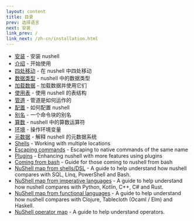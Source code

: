 ```yaml
---
layout: content
title: 目录
prev: 选择语言
next: 安装
link_prev: /
link_next: /zh-cn/installation.html
---
```


* [安装](installation.md) - 安装 nushell
* [介绍](introduction.md) - 开始使用
* [四处移动](moving_around.md) - 在 nushell 中四处移动
* [数据类型](types_of_data.md) - nushell 中的数据类型
* [加载数据](loading_data.md) - 加载数据并使用它们
* [使用表](working_with_tables.md) - 使用 nushell 的表结构
* [管道](pipeline.md) - 管道是如何运作的
* [配置](configuration.md) - 如何配置 nushell
* [别名](aliases.md) - 一个命令块的别名
* [算数](math.md) - nushell 中的算数运算符
* [环境](environment.md) - 操作环境变量
* [元数据](metadata.md) - 解释 nushell 的元数据系统
* [Shells](shells_in_shells.md) - Working with multiple locations
* [Escaping commands](escaping.md) - Escaping to native commands of the same name
* [Plugins](plugins.md) - Enhancing nushell with more features using plugins
* [Coming from bash](coming_from_bash.md) - Guide for those coming to nushell from bash
* [NuShell map from shells/DSL](nushell_map.md) - A guide to help understand how nushell compares with SQL, Linq, PowerShell and Bash.
* [NuShell map from imperative languages](nushell_map_imperative.md) - A guide to help understand how nushell compares with Python, Kotlin, C++, C# and Rust.
* [NuShell map from functional languages](nushell_map_functional.md) - A guide to help understand how nushell compares with Clojure, Tablecloth (Ocaml / Elm) and Haskell.
* [NuShell operator map](nushell_operator_map.md) - A guide to help understand operators.
